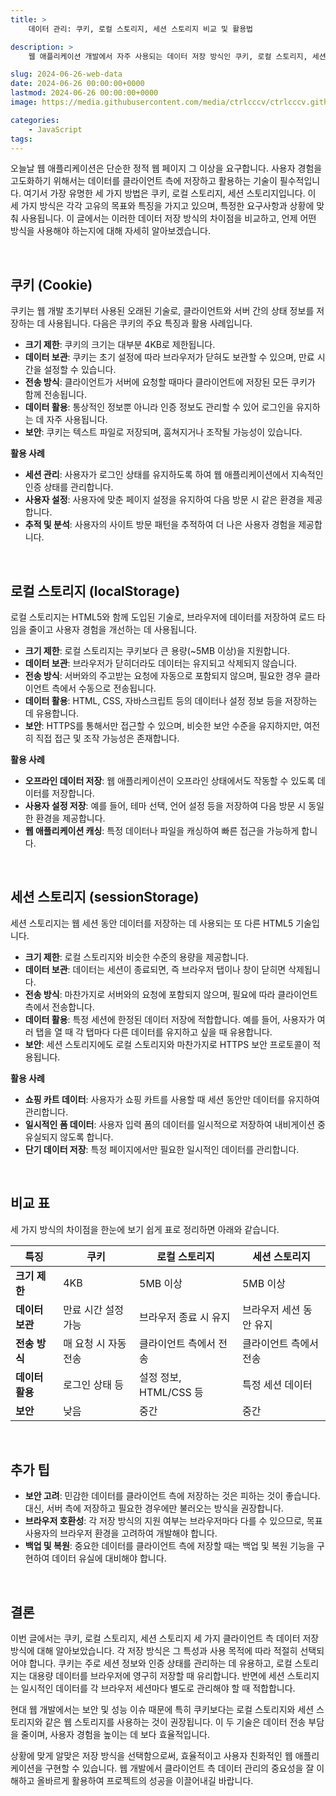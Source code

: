 ```yaml
---
title: >  
    데이터 관리: 쿠키, 로컬 스토리지, 세션 스토리지 비교 및 활용법

description: >  
    웹 애플리케이션 개발에서 자주 사용되는 데이터 저장 방식인 쿠키, 로컬 스토리지, 세션 스토리지의 차이점과 각각의 장단점을 상세하게 설명합니다.

slug: 2024-06-26-web-data
date: 2024-06-26 00:00:00+0000
lastmod: 2024-06-26 00:00:00+0000
image: https://media.githubusercontent.com/media/ctrlcccv/ctrlcccv.github.io/master/assets/img/post/2024-06-26-web-data.webp

categories:
    - JavaScript
tags:
---
```


오늘날 웹 애플리케이션은 단순한 정적 웹 페이지 그 이상을 요구합니다. 사용자 경험을 고도화하기 위해서는 데이터를 클라이언트 측에 저장하고 활용하는 기술이 필수적입니다. 여기서 가장 유명한 세 가지 방법은 쿠키, 로컬 스토리지, 세션 스토리지입니다. 이 세 가지 방식은 각각 고유의 목표와 특징을 가지고 있으며, 특정한 요구사항과 상황에 맞춰 사용됩니다. 이 글에서는 이러한 데이터 저장 방식의 차이점을 비교하고, 언제 어떤 방식을 사용해야 하는지에 대해 자세히 알아보겠습니다.    



<ins class="adsbygoogle"
     style="display:block; text-align:center;"
     data-ad-layout="in-article"
     data-ad-format="fluid"
     data-ad-client="ca-pub-8535540836842352"
     data-ad-slot="2974559225"></ins>
<script>
     (adsbygoogle = window.adsbygoogle || []).push({});
</script>


<br>

## 쿠키 (Cookie)
쿠키는 웹 개발 초기부터 사용된 오래된 기술로, 클라이언트와 서버 간의 상태 정보를 저장하는 데 사용됩니다. 다음은 쿠키의 주요 특징과 활용 사례입니다.

* **크기 제한**: 쿠키의 크기는 대부분 4KB로 제한됩니다.
* **데이터 보관**: 쿠키는 초기 설정에 따라 브라우저가 닫혀도 보관할 수 있으며, 만료 시간을 설정할 수 있습니다.
* **전송 방식**: 클라이언트가 서버에 요청할 때마다 클라이언트에 저장된 모든 쿠키가 함께 전송됩니다.
* **데이터 활용**: 통상적인 정보뿐 아니라 인증 정보도 관리할 수 있어 로그인을 유지하는 데 자주 사용됩니다.
* **보안**: 쿠키는 텍스트 파일로 저장되며, 훔쳐지거나 조작될 가능성이 있습니다.  
  
**활용 사례**  
* **세션 관리**: 사용자가 로그인 상태를 유지하도록 하여 웹 애플리케이션에서 지속적인 인증 상태를 관리합니다.
* **사용자 설정**: 사용자에 맞춘 페이지 설정을 유지하여 다음 방문 시 같은 환경을 제공합니다.
* **추적 및 분석**: 사용자의 사이트 방문 패턴을 추적하여 더 나은 사용자 경험을 제공합니다.  

<br>

## 로컬 스토리지 (localStorage)
로컬 스토리지는 HTML5와 함께 도입된 기술로, 브라우저에 데이터를 저장하여 로드 타임을 줄이고 사용자 경험을 개선하는 데 사용됩니다.

* **크기 제한**: 로컬 스토리지는 쿠키보다 큰 용량(~5MB 이상)을 지원합니다.
* **데이터 보관**: 브라우저가 닫히더라도 데이터는 유지되고 삭제되지 않습니다.
* **전송 방식**: 서버와의 주고받는 요청에 자동으로 포함되지 않으며, 필요한 경우 클라이언트 측에서 수동으로 전송됩니다.
* **데이터 활용**: HTML, CSS, 자바스크립트 등의 데이터나 설정 정보 등을 저장하는 데 유용합니다.
* **보안**: HTTPS를 통해서만 접근할 수 있으며, 비슷한 보안 수준을 유지하지만, 여전히 직접 접근 및 조작 가능성은 존재합니다.  
  
**활용 사례**  
* **오프라인 데이터 저장**: 웹 애플리케이션이 오프라인 상태에서도 작동할 수 있도록 데이터를 저장합니다.
* **사용자 설정 저장**: 예를 들어, 테마 선택, 언어 설정 등을 저장하여 다음 방문 시 동일한 환경을 제공합니다.
* **웹 애플리케이션 캐싱**: 특정 데이터나 파일을 캐싱하여 빠른 접근을 가능하게 합니다.  



<ins class="adsbygoogle"
     style="display:block; text-align:center;"
     data-ad-layout="in-article"
     data-ad-format="fluid"
     data-ad-client="ca-pub-8535540836842352"
     data-ad-slot="2974559225"></ins>
<script>
     (adsbygoogle = window.adsbygoogle || []).push({});
</script>


<br>

## 세션 스토리지 (sessionStorage)
세션 스토리지는 웹 세션 동안 데이터를 저장하는 데 사용되는 또 다른 HTML5 기술입니다.  

* **크기 제한**: 로컬 스토리지와 비슷한 수준의 용량을 제공합니다.
* **데이터 보관**: 데이터는 세션이 종료되면, 즉 브라우저 탭이나 창이 닫히면 삭제됩니다.
* **전송 방식**: 마찬가지로 서버와의 요청에 포함되지 않으며, 필요에 따라 클라이언트 측에서 전송합니다.
* **데이터 활용**: 특정 세션에 한정된 데이터 저장에 적합합니다. 예를 들어, 사용자가 여러 탭을 열 때 각 탭마다 다른 데이터를 유지하고 싶을 때 유용합니다.
* **보안**: 세션 스토리지에도 로컬 스토리지와 마찬가지로 HTTPS 보안 프로토콜이 적용됩니다.

**활용 사례**  
* **쇼핑 카트 데이터**: 사용자가 쇼핑 카트를 사용할 때 세션 동안만 데이터를 유지하여 관리합니다.
* **일시적인 폼 데이터**: 사용자 입력 폼의 데이터를 일시적으로 저장하여 내비게이션 중 유실되지 않도록 합니다.
* **단기 데이터 저장**: 특정 페이지에서만 필요한 일시적인 데이터를 관리합니다.  

<br>

## 비교 표
세 가지 방식의 차이점을 한눈에 보기 쉽게 표로 정리하면 아래와 같습니다.  

| 특징                    | 쿠키              | 로컬 스토리지      | 세션 스토리지        |
|-------------------------|-------------------|---------------------|----------------------|
| **크기 제한**           | 4KB               | 5MB 이상            | 5MB 이상             |
| **데이터 보관**         | 만료 시간 설정 가능 | 브라우저 종료 시 유지 | 브라우저 세션 동안 유지 |
| **전송 방식**           | 매 요청 시 자동 전송 | 클라이언트 측에서 전송 | 클라이언트 측에서 전송 |
| **데이터 활용**         | 로그인 상태 등    | 설정 정보, HTML/CSS 등 | 특정 세션 데이터       |
| **보안**                | 낮음              | 중간                | 중간                 |

<br>

## 추가 팁
* **보안 고려**: 민감한 데이터를 클라이언트 측에 저장하는 것은 피하는 것이 좋습니다. 대신, 서버 측에 저장하고 필요한 경우에만 불러오는 방식을 권장합니다.  
* **브라우저 호환성**: 각 저장 방식의 지원 여부는 브라우저마다 다를 수 있으므로, 목표 사용자의 브라우저 환경을 고려하여 개발해야 합니다.
* **백업 및 복원**: 중요한 데이터를 클라이언트 측에 저장할 때는 백업 및 복원 기능을 구현하여 데이터 유실에 대비해야 합니다.  

<br>

## 결론
이번 글에서는 쿠키, 로컬 스토리지, 세션 스토리지 세 가지 클라이언트 측 데이터 저장 방식에 대해 알아보았습니다. 각 저장 방식은 그 특성과 사용 목적에 따라 적절히 선택되어야 합니다. 쿠키는 주로 세션 정보와 인증 상태를 관리하는 데 유용하고, 로컬 스토리지는 대용량 데이터를 브라우저에 영구히 저장할 때 유리합니다. 반면에 세션 스토리지는 일시적인 데이터를 각 브라우저 세션마다 별도로 관리해야 할 때 적합합니다.   

현대 웹 개발에서는 보안 및 성능 이슈 때문에 특히 쿠키보다는 로컬 스토리지와 세션 스토리지와 같은 웹 스토리지를 사용하는 것이 권장됩니다. 이 두 기술은 데이터 전송 부담을 줄이며, 사용자 경험을 높이는 데 보다 효율적입니다.  

상황에 맞게 알맞은 저장 방식을 선택함으로써, 효율적이고 사용자 친화적인 웹 애플리케이션을 구현할 수 있습니다. 웹 개발에서 클라이언트 측 데이터 관리의 중요성을 잘 이해하고 올바르게 활용하여 프로젝트의 성공을 이끌어내길 바랍니다.     
